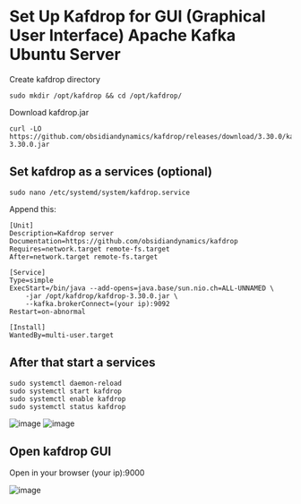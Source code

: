 # Set Up Kafdrop for GUI (Graphical User Interface) Apache Kafka Ubuntu Server

Create kafdrop directory

    sudo mkdir /opt/kafdrop && cd /opt/kafdrop/ 

Download kafdrop.jar

    curl -LO https://github.com/obsidiandynamics/kafdrop/releases/download/3.30.0/kafdrop-3.30.0.jar

## Set kafdrop as a services (optional)

    sudo nano /etc/systemd/system/kafdrop.service

Append this:

    [Unit]
    Description=Kafdrop server
    Documentation=https://github.com/obsidiandynamics/kafdrop
    Requires=network.target remote-fs.target
    After=network.target remote-fs.target
    
    [Service]
    Type=simple
    ExecStart=/bin/java --add-opens=java.base/sun.nio.ch=ALL-UNNAMED \
        -jar /opt/kafdrop/kafdrop-3.30.0.jar \
        --kafka.brokerConnect=(your ip):9092
    Restart=on-abnormal
    
    [Install]
    WantedBy=multi-user.target

## After that start a services

    sudo systemctl daemon-reload
    sudo systemctl start kafdrop
    sudo systemctl enable kafdrop
    sudo systemctl status kafdrop

![image](https://github.com/arliputraa/kafdrop-configuration-for-gui-kafka/assets/110078907/a89cade3-fe62-4907-aadc-0458b45f9251)
![image](https://github.com/arliputraa/kafdrop-configuration-for-gui-kafka/assets/110078907/d41a836d-0513-4101-bb85-843702e898f5)

## Open kafdrop GUI
Open in your browser
    (your ip):9000

![image](https://github.com/arliputraa/kafdrop-configuration-for-gui-kafka/assets/110078907/d245371d-07b9-48f6-9223-fb3d9944fd30)
